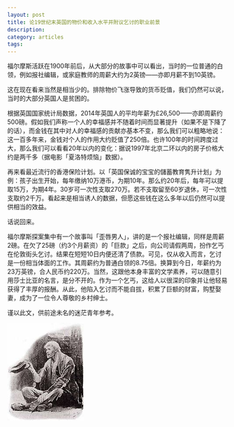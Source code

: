 ```yaml
---
layout: post
title: 论19世纪末英国的物价和收入水平并附议乞讨的职业前景 
description: 
category: articles
tags: 
---
```

福尔摩斯活跃在1900年前后，从大部分的故事中可以看出，当时的一位普通的白领，例如报社编辑，或家庭教师的周薪大约为2英镑——亦即月薪不到10英镑。


这在现在看来当然是相当少的。排除物价飞涨导致的货币贬值，我们仍然可以说，当时的大部分英国人是贫困的。


根据英国国家统计局数据，2014年英国人的平均年薪为£26,500——亦即周薪约500磅。假如我们声称一个人的幸福感并不随着时间而显著提升（如果不是下降了的话），而金钱在其中对人的幸福感的贡献亦基本不变，那么我们可以粗略地说：这一百多年来，金钱对个人的作用大约贬值了250倍。也许100年的时间跨度过大，那么我们可以看看20年以内的变化：据说1997年北京二环以内的房子价格大约是两千多（据电影「夏洛特烦恼」数据）。


再来看最近流行的香港保险计划。以「英国保诚的宝宝的儲蓄教育隽升计划」为例：孩子出生开始，每年缴纳10万港币，为期10年。那么约20年后，每年可以提取15万，为期4年。30岁可一次性支取270万。若不支取留至60岁退休，可一次性支取约2千万。看起来是相当诱人的数据，但愿这些钱在这么多年以后仍然可以提供相当的效益。


话说回来。


福尔摩斯探案集中有一个故事叫「歪唇男人」，讲的是一个报社编辑，同样是周薪2磅。在欠了25磅（约3个月薪资）的「巨款」之后，向公司请假两周，扮作乞丐在伦敦街头乞讨。结果在短短10日内便还清了债款。可见，仅从收入而言，乞讨是一份相当体面的工作。其周薪约为普通白领的8.75倍。换算到今日，年薪约为23万英镑，合人民币约220万。当然，这跟他本身丰富的文学素养，可以随意引用莎士比亚的名言，是分不开的。作为一个乞丐，这给人以很深的印象并让他轻易获得了丰厚的报酬。从此，他陷入乞讨而不能自拔，积累了巨额的财富，购墅娶妻，成为了一位令人尊敬的乡村绅士。


谨以此文，供前途未名的迷茫青年参考。 

![the man with twisted lip](/images/the-man-with-twisted-lip.jpg)
